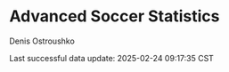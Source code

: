 # Advanced Soccer Statistics
Denis Ostroushko

<!-- gfm -->

Last successful data update: 2025-02-24 09:17:35 CST
